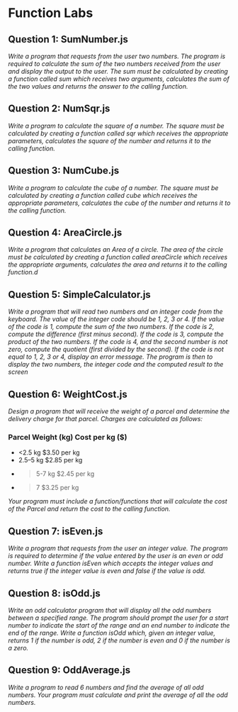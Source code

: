 # Function Labs #

## Question 1: SumNumber.js ##

*Write a program that requests from the user two numbers. The program is required to calculate the sum of the two numbers received from the user and display the output to the user. The sum must be calculated by creating a function called sum which receives two arguments, calculates the sum of the two values and returns the answer to the calling function.*

## Question 2: NumSqr.js ##

*Write a program to calculate the square of a number. The square must be calculated by creating a function called sqr which receives the appropriate parameters, calculates the square of the number and returns it to the calling function.*

## Question 3: NumCube.js   ##
*Write a program to calculate the cube of a number. The square must be calculated by creating a function called cube which receives the appropriate parameters, calculates the cube of the number and returns it to the calling function.*

## Question 4: AreaCircle.js ##

*Write a program that calculates an Area of a circle. The area of the circle must be calculated by creating a function called areaCircle which receives the appropriate arguments, calculates the area and returns it to the calling function.d*

## Question 5: SimpleCalculator.js ##

*Write a program that will read two numbers and an integer code from the keyboard. The value of the integer code should be 1, 2, 3 or 4. If the value of the code is 1, compute the sum of the two numbers. If the code is 2, compute the difference (first minus second). If the code is 3, compute the product of the two numbers. If the code is 4, and the second number is not zero, compute the quotient (first divided by the second). If the code is not equal to 1, 2, 3 or 4, display an error message. The program is then to display the two numbers, the integer code and the computed result to the screen*

## Question 6: WeightCost.js ##

*Design a program that will receive the weight of a parcel and determine the delivery charge for that parcel. Charges are calculated as follows:*

### Parcel Weight (kg) Cost per kg ($) ###
-   <2.5 kg  $3.50 per kg
-   2.5–5 kg $2.85 per kg
-   >5-7 kg  $2.45 per kg
-   >7       $3.25 per kg


*Your program must include a function/functions that will calculate the cost of the Parcel and return the cost to the calling function.*

## Question 7: isEven.js ##

*Write a program that requests from the user an integer value. The program is required to determine if the value entered by the user is an even or odd number. Write a function isEven which accepts the integer values and returns true if the integer value is even and false if the value is odd.*

## Question 8: isOdd.js ##

*Write an odd calculator program that will display all the odd numbers between a specified range. The program should prompt the user for a start number to indicate the start of the range and an end number to indicate the end of the range. Write a function isOdd which, given an integer value, returns 1 if the number is odd, 2 if the number is even and 0 if the number is a zero.*

## Question 9: OddAverage.js ##

*Write a program to read 6 numbers and find the average of all odd numbers. Your program must calculate and print the average of all the odd numbers.*
